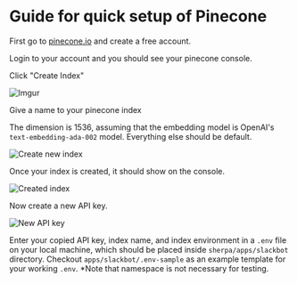 
# Guide for quick setup of Pinecone

First go to [pinecone.io](https://www.pinecone.io/) and create a free account.

Login to your account and you should see your pinecone console.

Click "Create Index"

![Imgur](https://i.imgur.com/fha4AqT.png)

Give a name to your pinecone index

The dimension is 1536, assuming that the embedding model is OpenAI's `text-embedding-ada-002` model. Everything else should be default. 

![Create new index](https://i.imgur.com/ihrUrrR.png)

Once your index is created, it should show on the console.

![Created index](https://i.imgur.com/860adzS.png)

Now create a new API key.

![New API key](https://i.imgur.com/TmXXZQY.png)

Enter your copied API key, index name, and index environment in a `.env` file on your local machine, which should be placed inside `sherpa/apps/slackbot` directory. Checkout `apps/slackbot/.env-sample` as an example template for your working `.env`. *Note that namespace is not necessary for testing.